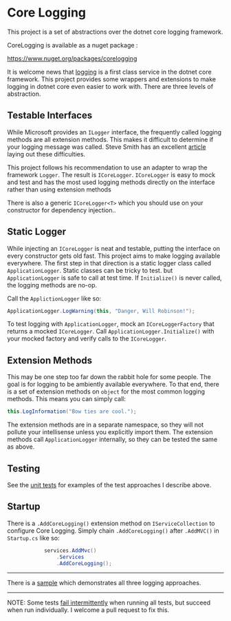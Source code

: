 # Core Logging
This project is a set of abstractions over the dotnet core logging framework.

CoreLogging is available as a nuget package : 

https://www.nuget.org/packages/corelogging

It is welcome news that [logging](https://docs.microsoft.com/en-us/aspnet/core/fundamentals/logging/?view=aspnetcore-2.1&tabs=aspnetcore2x) is a first class service in the dotnet core framework. This project provides some wrappers and extensions to make logging in dotnet core even easier to work with. There are three levels of abstraction.

## Testable Interfaces
While Microsoft provides an `ILogger` interface, the frequently called logging methods are all extension methods. This makes it difficult to determine if your logging message was called. Steve Smith has an excellent [article](https://ardalis.com/testing-logging-in-aspnet-core) laying out these difficulties.

This project follows his recommendation to use an adapter to wrap the framework `Logger`. The result is `ICoreLogger`. `ICoreLogger` is easy to mock and test and has the most used logging methods directly on the interface rather than using extension methods

There is also a generic `ICoreLogger<T>` which you should use on your constructor for dependency injection..

## Static Logger
While injecting an `ICoreLogger` is neat and testable, putting the interface on every constructor gets old fast. This project aims to make logging available everywhere. The first step in that direction is a static logger class called `ApplicationLogger`. Static classes can be tricky to test. but `ApplicationLogger` is safe to call at test time.  If  `Initialize()` is never called, the logging methods are no-op.

Call the `ApplictionLogger` like so:
``` C#
ApplicationLogger.LogWarning(this, "Danger, Will Robinson!");
```
To test logging with `ApplicationLogger`, mock an `ICoreLoggerFactory` that returns a mocked `ICoreLogger`. Call `ApplicationLogger.Initialize()` with your mocked factory and verify calls to the `ICoreLogger`.

## Extension Methods
This may be one step too far down the rabbit hole for some people. The goal is for logging to be ambiently available everywhere. To that end, there is a set of extension methods on `object` for the most common logging methods.  This means you can simply call:
``` C#
this.LogInformation("Bow ties are cool.");
```
The extension methods are in a separate namespace, so they will not pollute your intellisense unless you explicitly import them. The extension methods call `ApplicationLogger` internally, so they can be tested the same as above.

## Testing
See the [unit tests](https://github.com/alanstevens/CoreLogging/tree/master/src/CoreLoggingTests) for examples of the test approaches I describe above. 

## Startup
There is a `.AddCoreLogging()` extension method on `IServiceCollection` to configure Core Logging. Simply chain `.AddCoreLogging()` after `.AddMVC()` in `Startup.cs` like so:

``` C#
            services.AddMvc()
                .Services
                .AddCoreLogging();
```

---
There is a [sample](https://github.com/alanstevens/CoreLogging/blob/master/src/Sample/Controllers/HomeController.cs#L17) which demonstrates all three logging approaches.

---
NOTE:  Some tests [fail intermittently](https://github.com/alanstevens/CoreLogging/issues/1) when running all tests, but succeed when run individually. I welcome a pull request to fix this.